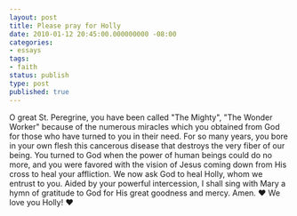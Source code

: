 ```yaml
---
layout: post
title: Please pray for Holly
date: 2010-01-12 20:45:00.000000000 -08:00
categories:
- essays
tags:
- faith
status: publish
type: post
published: true
---
```

O great St. Peregrine, you have been called "The Mighty", "The Wonder Worker" because of the numerous miracles which you obtained from God for those who have turned to you in their need. For so many years, you bore in your own flesh this cancerous disease that destroys the very fiber of our being.
You turned to God when the power of human beings could do no more, and you were favored with the vision of Jesus coming down from His cross to heal your affliction. We now ask God to heal Holly, whom we entrust to you.
Aided by your powerful intercession, I shall sing with Mary a hymn of gratitude to God for His great goodness and mercy. Amen.
♥ We love you Holly! ♥
